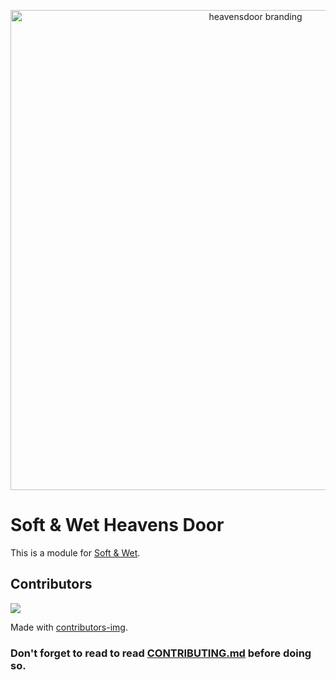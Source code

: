 <p align="center">
  <img alt="heavensdoor branding" width="768" src="https://i.imgur.com/9ayJ7bz.png">
</p>

# Soft & Wet Heavens Door

This is a module for [Soft & Wet](https://github.com/Soft-Wet-Bot/base).

## Contributors

<a href="https://github.com/Soft-Wet-Bot/admin/graphs/contributors">
  <img src="https://contrib.rocks/image?repo=Soft-Wet-Bot/admin" />
</a>

Made with [contributors-img](https://contrib.rocks).

### Don't forget to read to read [CONTRIBUTING.md](https://github.com/Soft-Wet-Bot/admin/blob/main/CONTRIBUTING.md) before doing so.
